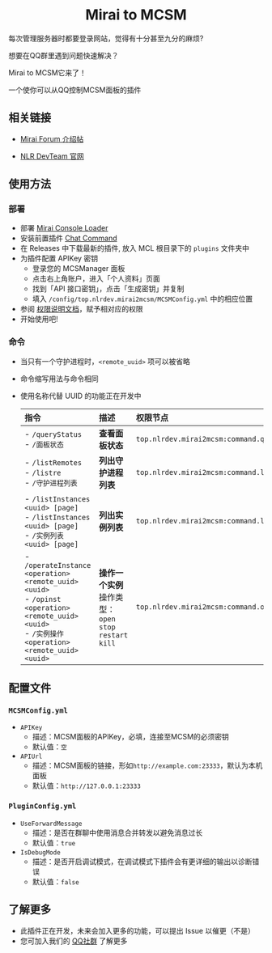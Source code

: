 <center><h1>Mirai to MCSM</h1></center>

每次管理服务器时都要登录网站，觉得有十分甚至九分的麻烦?

想要在QQ群里遇到问题快速解决？

Mirai to MCSM它来了！

一个使你可以从QQ控制MCSM面板的插件


## 相关链接

- [Mirai Forum 介绍帖](https://mirai.mamoe.net/topic/2400)

- [NLR DevTeam 官网](https://www.nlrdev.top)


## 使用方法

### 部署

- 部署 [Mirai Console Loader](https://github.com/iTXTech/mirai-console-loader)
- 安装前置插件 [Chat Command](https://github.com/project-mirai/chat-command)
- 在 Releases 中下载最新的插件, 放入 MCL 根目录下的 `plugins` 文件夹中
- 为插件配置 APIKey 密钥
  - 登录您的 MCSManager 面板
  - 点击右上角账户，进入「个人资料」页面
  - 找到「API 接口密钥」，点击「生成密钥」并复制
  - 填入 `/config/top.nlrdev.mirai2mcsm/MCSMConfig.yml` 中的相应位置
- 参阅 [权限说明文档](https://docs.mirai.mamoe.net/console/Permissions.html)，赋予相对应的权限
- 开始使用吧!

### 命令
- 当只有一个守护进程时，`<remote_uuid>` 项可以被省略
- 命令缩写用法与命令相同
- 使用名称代替 UUID 的功能正在开发中
  
  |指令|描述|权限节点|
  |:--|:--|:--|
  |- `/queryStatus`<br/>- `/面板状态`|**查看面板状态**|`top.nlrdev.mirai2mcsm:command.querystatus`|
  |- `/listRemotes`<br/>- `/listre`<br/>- `/守护进程列表`|**列出守护进程列表**|`top.nlrdev.mirai2mcsm:command.listremotes`|
  |- `/listInstances <uuid> [page]`<br/>- `/listInstances <uuid> [page]`<br/>- `/实例列表 <uuid> [page]`|**列出实例列表**|`top.nlrdev.mirai2mcsm:command.listinstances`|
  |- `/operateInstance <operation> <remote_uuid> <uuid>`<br/>- `/opinst <operation> <remote_uuid> <uuid>`<br/>- `/实例操作 <operation> <remote_uuid> <uuid>`|**操作一个实例**<br/>操作类型：`open` `stop` `restart`  `kill`|`top.nlrdev.mirai2mcsm:command.operateinstance`|


## 配置文件

### `MCSMConfig.yml`

- `APIKey`
  - 描述：MCSM面板的APIKey，必填，连接至MCSM的必须密钥
  - 默认值：`空`
- `APIUrl`
  - 描述：MCSM面板的链接，形如`http://example.com:23333`，默认为本机面板
  - 默认值：`http://127.0.0.1:23333`

### `PluginConfig.yml`

- `UseForwardMessage`
  - 描述：是否在群聊中使用消息合并转发以避免消息过长
  - 默认值：`true`
- `IsDebugMode`
  - 描述：是否开启调试模式，在调试模式下插件会有更详细的输出以诊断错误
  - 默认值：`false`


## 了解更多

- 此插件正在开发，未来会加入更多的功能，可以提出 Issue 以催更（不是）
- 您可加入我们的 [QQ社群](https://join.nlrdev.top/) 了解更多

